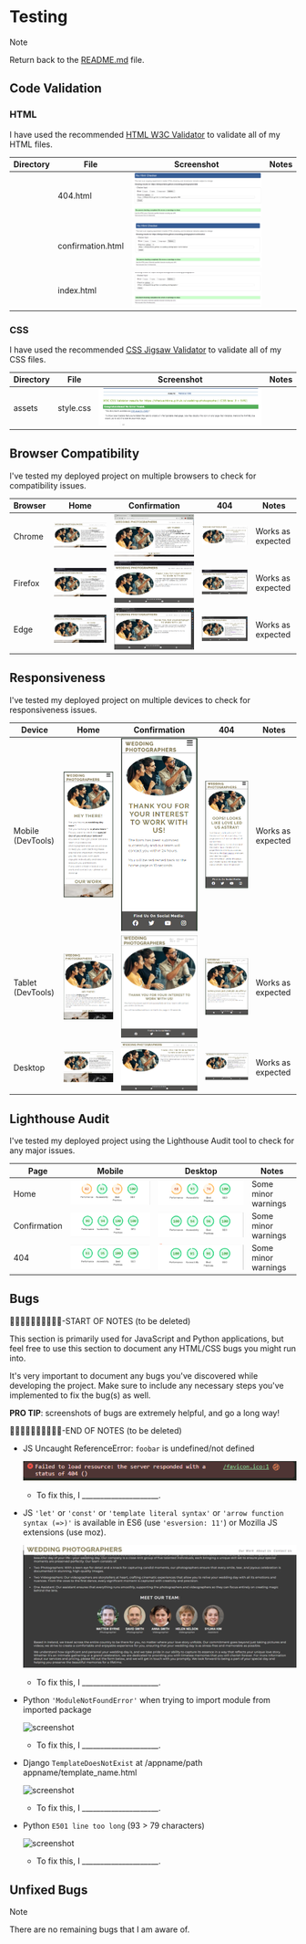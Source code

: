 # Testing

> [!NOTE]  
> Return back to the [README.md](README.md) file.

## Code Validation


### HTML

I have used the recommended [HTML W3C Validator](https://validator.w3.org) to validate all of my HTML files.

| Directory | File | Screenshot | Notes |
| --- | --- | --- | --- |
|  | 404.html | ![screenshot](documentation/validation/validation-404-page.png) | |
|  | confirmation.html | ![screenshot](documentation/validation/validation-confirmation-page.png) | |
|  | index.html | ![screenshot](documentation/validation/validation-home-page.png) | |

### CSS

I have used the recommended [CSS Jigsaw Validator](https://jigsaw.w3.org/css-validator) to validate all of my CSS files.

| Directory | File | Screenshot | Notes |
| --- | --- | --- | --- |
| assets | style.css | ![screenshot](documentation/validation/validation-css.png) | |

## Browser Compatibility

I've tested my deployed project on multiple browsers to check for compatibility issues.

| Browser | Home | Confirmation | 404 | Notes |
| --- | --- | --- | --- | --- |
| Chrome | ![screenshot](documentation/browsers/browser-chrome-home.png) | ![screenshot](documentation/browsers/browser-chrome-confirmation.png) | ![screenshot](documentation/browsers/browser-chrome-404.png) | Works as expected |
| Firefox | ![screenshot](documentation/browsers/browser-firefox-home.png) | ![screenshot](documentation/browsers/browser-firefox-confirmation.png) | ![screenshot](documentation/browsers/browser-firefox-404.png) | Works as expected |
| Edge | ![screenshot](documentation/browsers/browser-edge-home.png) | ![screenshot](documentation/browsers/browser-edge-confirmation.png) | ![screenshot](documentation/browsers/browser-edge-404.png) | Works as expected |

## Responsiveness


I've tested my deployed project on multiple devices to check for responsiveness issues.

| Device | Home | Confirmation | 404 | Notes | 
| --- | --- | --- | --- | --- |
| Mobile (DevTools) | ![screenshot](documentation/responsiveness/responsive-mobile-home.png) | ![screenshot](documentation/responsiveness/responsive-mobile-confirmation.png) | ![screenshot](documentation/responsiveness/responsive-mobile-404.png) | Works as expected |
| Tablet (DevTools) | ![screenshot](documentation/responsiveness/responsive-tablet-home.png) | ![screenshot](documentation/responsiveness/responsive-tablet-confirmation.png) | ![screenshot](documentation/responsiveness/responsive-tablet-404.png) | Works as expected |
| Desktop | ![screenshot](documentation/responsiveness/responsive-desktop-home.png) | ![screenshot](documentation/responsiveness/responsive-desktop-confirmation.png) | ![screenshot](documentation/responsiveness/responsive-desktop-404.png) | Works as expected |


## Lighthouse Audit

I've tested my deployed project using the Lighthouse Audit tool to check for any major issues.

| Page | Mobile | Desktop | Notes |
| --- | --- | --- | --- |
| Home | ![screenshot](documentation/lighthouse/lighthouse-mobile-home-page.png) | ![screenshot](documentation/lighthouse/lighthouse-desktop-home-page.png) | Some minor warnings |
| Confirmation | ![screenshot](documentation/lighthouse/lighthouse-mobile-confirmation-page.png) | ![screenshot](documentation/lighthouse/lighthouse-desktop-confirmation-page.png) | Some minor warnings |
| 404 | ![screenshot](documentation/lighthouse/lighthouse-mobile-404-page.png) | ![screenshot](documentation/lighthouse/lighthouse-desktop-404-page.png) | Some minor warnings |


## Bugs

🛑🛑🛑🛑🛑🛑🛑🛑🛑🛑-START OF NOTES (to be deleted)

This section is primarily used for JavaScript and Python applications,
but feel free to use this section to document any HTML/CSS bugs you might run into.

It's very important to document any bugs you've discovered while developing the project.
Make sure to include any necessary steps you've implemented to fix the bug(s) as well.

**PRO TIP**: screenshots of bugs are extremely helpful, and go a long way!

🛑🛑🛑🛑🛑🛑🛑🛑🛑🛑-END OF NOTES (to be deleted)

- JS Uncaught ReferenceError: `foobar` is undefined/not defined

    ![screenshot](documentation/bugs/bug01.png)

    - To fix this, I _____________________.

- JS `'let'` or `'const'` or `'template literal syntax'` or `'arrow function syntax (=>)'` is available in ES6 (use `'esversion: 11'`) or Mozilla JS extensions (use moz).

    ![screenshot](documentation/bugs/bug02.png)

    - To fix this, I _____________________.

- Python `'ModuleNotFoundError'` when trying to import module from imported package

    ![screenshot](documentation/bugs/bug03.png)

    - To fix this, I _____________________.

- Django `TemplateDoesNotExist` at /appname/path appname/template_name.html

    ![screenshot](documentation/bugs/bug04.png)

    - To fix this, I _____________________.

- Python `E501 line too long` (93 > 79 characters)

    ![screenshot](documentation/bugs/bug04.png)

    - To fix this, I _____________________.

## Unfixed Bugs


> [!NOTE]  
> There are no remaining bugs that I am aware of.
